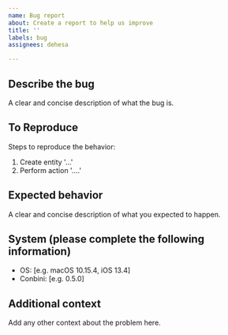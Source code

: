 ```yaml
---
name: Bug report
about: Create a report to help us improve
title: ''
labels: bug
assignees: dehesa

---
```


## Describe the bug
A clear and concise description of what the bug is.

## To Reproduce
Steps to reproduce the behavior:
1. Create entity '...'
2. Perform action '....'

## Expected behavior
A clear and concise description of what you expected to happen.

## System (please complete the following information)
 - OS: [e.g. macOS 10.15.4, iOS 13.4]
 - Conbini: [e.g. 0.5.0]

## Additional context
Add any other context about the problem here.
